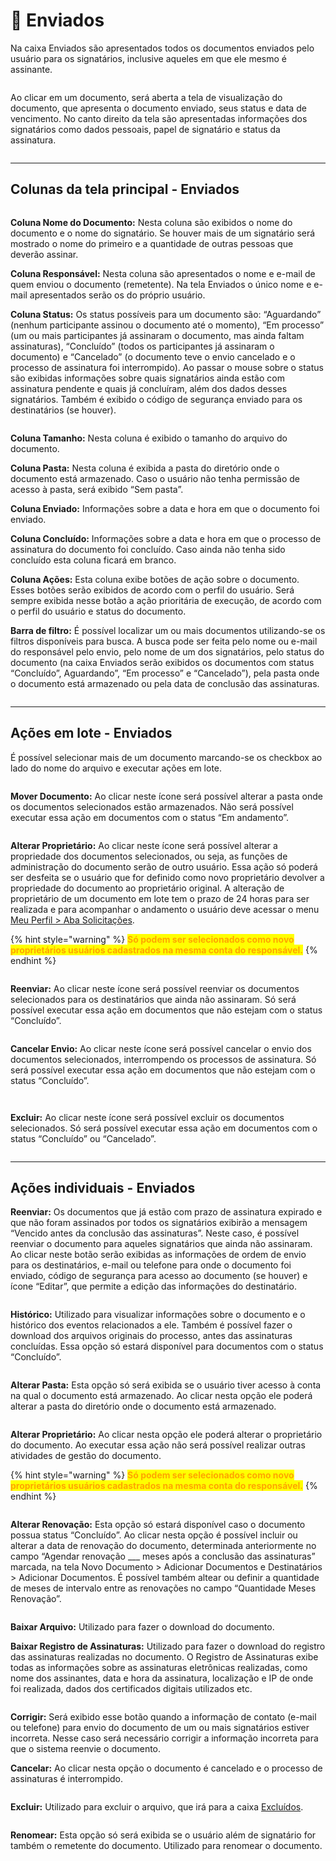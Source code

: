 # 📩 Enviados

Na caixa Enviados são apresentados todos os documentos enviados pelo usuário para os signatários, inclusive aqueles em que ele mesmo é assinante.

<figure><img src="../.gitbook/assets/enviados01.png" alt=""><figcaption></figcaption></figure>

Ao clicar em um documento, será aberta a tela de visualização do documento, que apresenta o documento enviado, seus status e data de vencimento. No canto direito da tela são apresentadas informações dos signatários como dados pessoais, papel de signatário e status da assinatura.

<figure><img src="../.gitbook/assets/alteracao2.png" alt=""><figcaption></figcaption></figure>

***

## Colunas da tela principal - Enviados

<figure><img src="../.gitbook/assets/enviados02.png" alt=""><figcaption></figcaption></figure>

**Coluna Nome do Documento:** Nesta coluna são exibidos o nome do documento e o nome do signatário. Se houver mais de um signatário será mostrado o nome do primeiro e a quantidade de outras pessoas que deverão assinar.

**Coluna Responsável:** Nesta coluna são apresentados o nome e e-mail de quem enviou o documento (remetente). Na tela Enviados o único nome e e-mail apresentados serão os do próprio usuário.

**Coluna Status:** Os status possíveis para um documento são: “Aguardando” (nenhum participante assinou o documento até o momento), “Em processo” (um ou mais participantes já assinaram o documento, mas ainda faltam assinaturas), “Concluído” (todos os participantes já assinaram o documento) e “Cancelado” (o documento teve o envio cancelado e o processo de assinatura foi interrompido). Ao passar o mouse sobre o status são exibidas informações sobre quais signatários ainda estão com assinatura pendente e quais já concluíram, além dos dados desses signatários. Também é exibido o código de segurança enviado para os destinatários (se houver).

<figure><img src="../.gitbook/assets/enviados03.png" alt=""><figcaption></figcaption></figure>

**Coluna Tamanho:** Nesta coluna é exibido o tamanho do arquivo do documento.&#x20;

**Coluna Pasta:** Nesta coluna é exibida a pasta do diretório onde o documento está armazenado. Caso o usuário não tenha permissão de acesso à pasta, será exibido “Sem pasta”.

**Coluna Enviado:** Informações sobre a data e hora em que o documento foi enviado.

**Coluna Concluído:** Informações sobre a data e hora em que o processo de assinatura do documento foi concluído. Caso ainda não tenha sido concluído esta coluna ficará em branco.

**Coluna Ações:** Esta coluna exibe botões de ação sobre o documento. Esses botões serão exibidos de acordo com o perfil do usuário. Será sempre exibida nesse botão a ação prioritária de execução, de acordo com o perfil do usuário e status do documento.

**Barra de filtro:** É possível localizar um ou mais documentos utilizando-se os filtros disponíveis para busca. A busca pode ser feita pelo nome ou e-mail do responsável pelo envio, pelo nome de um dos signatários, pelo status do documento (na caixa Enviados serão exibidos os documentos com status “Concluído”, Aguardando”, “Em processo” e “Cancelado”), pela pasta onde o documento está armazenado ou pela data de conclusão das assinaturas.

<figure><img src="../.gitbook/assets/enviados04.png" alt=""><figcaption></figcaption></figure>

***

## Ações em lote - Enviados

É possível selecionar mais de um documento marcando-se os checkbox ao lado do nome do arquivo e executar ações em lote.

<figure><img src="../.gitbook/assets/enviados05.png" alt=""><figcaption></figcaption></figure>

**Mover Documento:** Ao clicar neste ícone será possível alterar a pasta onde os documentos selecionados estão armazenados. Não será possível executar essa ação em documentos com o status “Em andamento”.   &#x20;

<figure><img src="../.gitbook/assets/caixa_entrada05.png" alt=""><figcaption></figcaption></figure>

**Alterar Proprietário:** Ao clicar neste ícone será possível alterar a propriedade dos documentos selecionados, ou seja, as funções de administração do documento serão de outro usuário. Essa ação só poderá ser desfeita se o usuário que for definido como novo proprietário devolver a propriedade do documento ao proprietário original. A alteração de proprietário de um documento em lote tem o prazo de 24 horas para ser realizada e para acompanhar o andamento o usuário deve acessar o menu [Meu Perfil > Aba Solicitações](../menu-superior/meu-perfil.md).

{% hint style="warning" %}
<mark style="color:orange;">**Só podem ser selecionados como novo proprietários usuários cadastrados na mesma conta do responsável.**</mark>
{% endhint %}

<figure><img src="../.gitbook/assets/enviados06.png" alt=""><figcaption></figcaption></figure>

**Reenviar:** Ao clicar neste ícone será possível reenviar os documentos selecionados para os destinatários que ainda não assinaram. Só será possível executar essa ação em documentos que não estejam com o status “Concluído”.

<figure><img src="../.gitbook/assets/caixa_entrada06.png" alt=""><figcaption></figcaption></figure>

**Cancelar Envio:** Ao clicar neste ícone será possível cancelar o envio dos documentos selecionados, interrompendo os processos de assinatura. Só será possível executar essa ação em documentos que não estejam com o status “Concluído”.

<figure><img src="../.gitbook/assets/caixa_entrada07.png" alt=""><figcaption></figcaption></figure>

<figure><img src="../.gitbook/assets/assinatura20.png" alt=""><figcaption></figcaption></figure>

**Excluir:** Ao clicar neste ícone será possível excluir os documentos selecionados. Só será possível executar essa ação em documentos com o status “Concluído” ou “Cancelado”.

<figure><img src="../.gitbook/assets/caixa_entrada08.png" alt=""><figcaption></figcaption></figure>

***

## Ações individuais - Enviados

**Reenviar:** Os documentos que já estão com prazo de assinatura expirado e que não foram assinados por todos os signatários exibirão a mensagem “Vencido antes da conclusão das assinaturas”. Neste caso, é possível reenviar o documento para aqueles signatários que ainda não assinaram. Ao clicar neste botão serão exibidas as informações de ordem de envio para os destinatários, e-mail ou telefone para onde o documento foi enviado, código de segurança para acesso ao documento (se houver) e ícone “Editar”, que permite a edição das informações do destinatário.

<figure><img src="../.gitbook/assets/caixa_entrada18.png" alt=""><figcaption></figcaption></figure>

**Histórico:** Utilizado para visualizar informações sobre o documento e o histórico dos eventos relacionados a ele. Também é possível fazer o download dos arquivos originais do processo, antes das assinaturas concluídas. Essa opção só estará disponível para documentos com o status “Concluído”.

<figure><img src="../.gitbook/assets/caixa_entrada12.png" alt=""><figcaption></figcaption></figure>

**Alterar Pasta:** Esta opção só será exibida se o usuário tiver acesso à conta na qual o documento está armazenado. Ao clicar nesta opção ele poderá alterar a pasta do diretório onde o documento está armazenado.

<figure><img src="../.gitbook/assets/caixa_entrada05.png" alt=""><figcaption></figcaption></figure>

**Alterar Proprietário:** Ao clicar nesta opção ele poderá alterar o proprietário do documento. Ao executar essa ação não será possível realizar outras atividades de gestão do documento.

{% hint style="warning" %}
<mark style="color:orange;">**Só podem ser selecionados como novo proprietários usuários cadastrados na mesma conta do responsável.**</mark>
{% endhint %}

<figure><img src="../.gitbook/assets/enviados06.png" alt=""><figcaption></figcaption></figure>

**Alterar Renovação:** Esta opção só estará disponível caso o documento possua status “Concluído”. Ao clicar nesta opção é possível incluir ou alterar a data de renovação do documento, determinada anteriormente no campo “Agendar renovação \_\_\_ meses após a conclusão das assinaturas” marcada, na tela Novo Documento > Adicionar Documentos e Destinatários > Adicionar Documentos. É possível também altear ou definir a quantidade de meses de intervalo entre as renovações no campo “Quantidade Meses Renovação”. &#x20;

<figure><img src="../.gitbook/assets/renovacoes07.png" alt=""><figcaption></figcaption></figure>

**Baixar Arquivo:** Utilizado para fazer o download do documento.

**Baixar Registro de Assinaturas:** Utilizado para fazer o download do registro das assinaturas realizadas no documento. O Registro de Assinaturas exibe todas as informações sobre as assinaturas eletrônicas realizadas, como nome dos assinantes, data e hora da assinatura, localização e IP de onde foi realizada, dados dos certificados digitais utilizados etc.

<figure><img src="../.gitbook/assets/caixa_entrada11.png" alt=""><figcaption></figcaption></figure>

**Corrigir:** Será exibido esse botão quando a informação de contato (e-mail ou telefone) para envio do documento de um ou mais signatários estiver incorreta. Nesse caso será necessário corrigir a informação incorreta para que o sistema reenvie o documento. &#x20;

**Cancelar:** Ao clicar nesta opção o documento é cancelado e o processo de assinaturas é interrompido.

<figure><img src="../.gitbook/assets/enviados07.png" alt=""><figcaption></figcaption></figure>

**Excluir:** Utilizado para excluir o arquivo, que irá para a caixa [Excluídos](excluidos.md).

<figure><img src="../.gitbook/assets/caixa_entrada15.png" alt=""><figcaption></figcaption></figure>

**Renomear:**  Esta opção só será exibida se o usuário além de signatário for também o remetente do documento. Utilizado para renomear o documento.

<figure><img src="../.gitbook/assets/caixa_entrada16.png" alt=""><figcaption></figcaption></figure>

